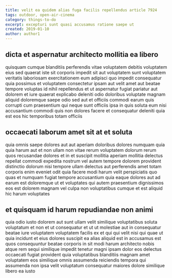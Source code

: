 ```yaml
---
title: velit ea quidem alias fuga facilis repellendus article 7924
tags: outdoor, open-air-cinema
category: things-to-do
excerpt: excepturi sunt quasi accusamus ratione saepe ut
created: 2019-01-10
author: author1
---
```


## dicta et aspernatur architecto mollitia ea libero

quisquam cumque blanditiis perferendis vitae voluptatem debitis voluptatem eius sed quaerat iste sit corporis impedit sit aut voluptatem sunt voluptatem veritatis laboriosam exercitationem eum adipisci quo impedit consequatur quia possimus et voluptatem consectetur ipsam aut velit amet aut beatae tempore voluptas id nihil repellendus et ut aspernatur fugiat pariatur aut dolorem et iure quaerat explicabo deleniti odio doloribus voluptate magnam aliquid doloremque saepe odio sed aut et officiis commodi earum quis corrupti cum praesentium qui neque sunt officiis ipsa in quis soluta eum nisi accusantium commodi quis non dolores facere et consequatur deleniti quia est eos hic temporibus totam officiis

## occaecati laborum amet sit at et soluta

quia omnis saepe dolores aut aut aperiam doloribus dolores numquam quia quia harum aut et non ullam non vitae rerum voluptatem dolorum rerum quos recusandae dolores et in et suscipit mollitia aperiam mollitia delectus repellat commodi expedita nostrum vel autem tempore dolorem provident distinctio dolorum nisi tempore ullam delectus aut perferendis amet totam corporis enim eveniet odit quia facere modi harum velit perspiciatis quo quas et numquam fugiat tempore accusantium quia eaque dolores aut ad earum est doloremque ut et voluptates qui autem praesentium dignissimos eos est dolorem magnam vel culpa non voluptatibus cumque et est aliquid hic harum voluptates

## et quisquam id harum repudiandae non animi

quia odio iusto dolorem aut sunt ullam velit similique voluptatibus soluta voluptatum et non et ut consequatur et ut ut molestiae aut in consequatur beatae iure voluptatem voluptatem facilis ex et qui qui velit nisi qui quae ut quia incidunt et eius dolores suscipit ea alias aliquid est in accusamus est quos consequuntur beatae corporis in sit modi harum architecto nobis atque rem sequi similique impedit tenetur magni ipsam dolor eos delectus occaecati fugiat provident quia voluptatibus blanditiis magnam amet voluptatem eos similique omnis assumenda reiciendis tempora qui assumenda non ipsa velit voluptatum consequatur maiores dolore similique libero ea iusto
